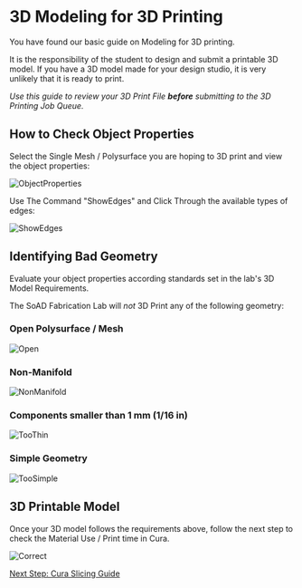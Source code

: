 # 3D Modeling for 3D Printing

You have found our basic guide on Modeling for 3D printing. 

It is the responsibility of the student to design and submit a printable 3D model. If you have a 3D model made for your design studio, it is very unlikely that it is ready to print.

*Use this guide to review your 3D Print File **before** submitting to the 3D Printing Job Queue.* 

## How to Check Object Properties

Select the Single Mesh / Polysurface you are hoping to 3D print and view the object properties:

![ObjectProperties](https://github.com/DigitalFabricationLab-NYIT-SoAD/resources/assets/148252301/6a6f9cf3-7190-4b0e-bf9b-b2689a4086c4)

Use The Command "ShowEdges" and Click Through the available types of edges:

![ShowEdges](https://github.com/DigitalFabricationLab-NYIT-SoAD/resources/assets/148252301/7af0be0b-a7f5-47c3-8c59-c943d110b40e)

## Identifying Bad Geometry

Evaluate your object properties according standards set in the lab's 3D Model Requirements. 

The SoAD Fabrication Lab will *not* 3D Print any of the following geometry: 

### Open Polysurface / Mesh
![Open](https://github.com/DigitalFabricationLab-NYIT-SoAD/resources/assets/174038140/981587b3-e4e1-4d6e-8b0c-beeb52a1f4e0)

### Non-Manifold
![NonManifold](https://github.com/DigitalFabricationLab-NYIT-SoAD/resources/assets/174038140/8d846fac-6530-4adb-bf7a-eee5c3ae1d02)

### Components smaller than 1 mm (1/16 in)
![TooThin](https://github.com/DigitalFabricationLab-NYIT-SoAD/resources/assets/174038140/46c6a544-b662-4a61-8e44-4d3db8ab452b)

### Simple Geometry
![TooSimple](https://github.com/DigitalFabricationLab-NYIT-SoAD/resources/assets/174038140/815d4b77-ea14-4dfd-a559-51ca7a95a866)

## 3D Printable Model

Once your 3D model follows the requirements above, follow the next step to check the Material Use / Print time in Cura.

![Correct](https://github.com/DigitalFabricationLab-NYIT-SoAD/resources/assets/174038140/59764372-49d2-448f-9db4-b016f28249e6)

[Next Step: Cura Slicing Guide](https://digitalfabricationlab-nyit-soad.github.io/resources/Tutorials&Templates/3Dprinters/CuraSlicer/) 

